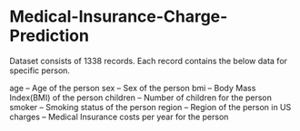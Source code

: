 # Medical-Insurance-Charge-Prediction

Dataset consists of 1338 records. Each record contains the below data for specific person.

age – Age of the person
sex – Sex of the person
bmi – Body Mass Index(BMI) of the person
children – Number of children for the person
smoker – Smoking status of the person
region – Region of the person in US
charges – Medical Insurance costs per year for the person
